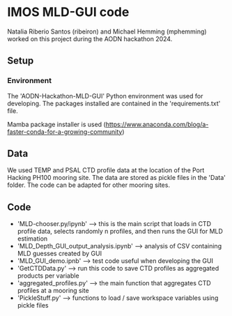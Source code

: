 # IMOS MLD-GUI code

Natalia Riberio Santos (ribeiron) and Michael Hemming (mphemming) worked on this project during the AODN hackathon 2024. 

## Setup
### Environment

The 'AODN-Hackathon-MLD-GUI' Python environment was used for developing. The packages installed are contained in the 'requirements.txt' file. 

Mamba package installer is used (https://www.anaconda.com/blog/a-faster-conda-for-a-growing-community)

## Data

We used TEMP and PSAL CTD profile data at the location of the Port Hacking PH100 mooring site. The data are stored as pickle files in the 'Data' folder. The code can be adapted for other mooring sites. 

## Code

* 'MLD-chooser.py/ipynb' --> this is the main script that loads in CTD profile data, selects randomly n profiles, and then runs the GUI for MLD estimation
* 'MLD_Depth_GUI_output_analysis.ipynb' --> analysis of CSV containing MLD guesses created by GUI
* 'MLD_GUI_demo.ipnb' --> test code useful when developing the GUI
* 'GetCTDData.py' --> run this code to save CTD profiles as aggregated products per variable
* 'aggregated_profiles.py' -->  the main function that aggregates CTD profiles at a mooring site
* 'PickleStuff.py' --> functions to load / save workspace variables using pickle files
